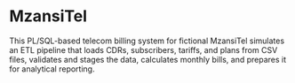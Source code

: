 # MzansiTel
This PL/SQL-based telecom billing system for fictional MzansiTel simulates an ETL pipeline that loads CDRs, subscribers, tariffs, and plans from CSV files, validates and stages the data, calculates monthly bills, and prepares it for analytical reporting.
